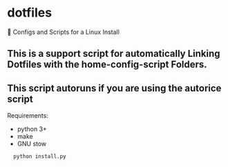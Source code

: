 # dotfiles
📁 Configs and Scripts for a Linux Install

## This is a support script for automatically Linking Dotfiles with the home-config-script Folders.
## This script autoruns if you are using the autorice script

Requirements:
  - python 3+
  - make
  - GNU stow

```bash
  python install.py
```
